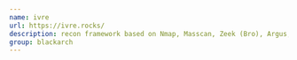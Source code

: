 ```yaml
---
name: ivre
url: https://ivre.rocks/
description: recon framework based on Nmap, Masscan, Zeek (Bro), Argus, Netflow,... URL : https://ivre.rocks/ Groups : blackarch blackarch-recon blackarch-networking
group: blackarch
---
```

